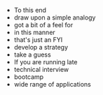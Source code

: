 * To this end
* draw upon a simple analogy
* got a bit of a feel for 
* in this manner
* that's just an FYI
* develop a strategy
* take a guess
* If you are running late
* technical interview
* bootcamp
* wide range of applications

